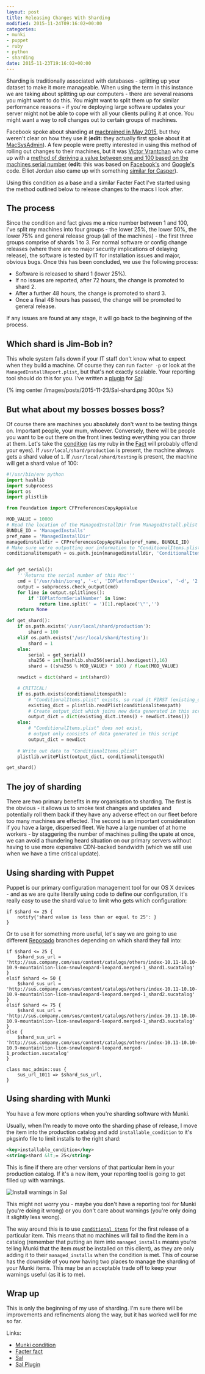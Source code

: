 ```yaml
---
layout: post
title: Releasing Changes With Sharding
modified: 2015-11-24T09:16:02+00:00
categories: 
- munki
- puppet
- ruby
- python
- sharding
date: 2015-11-23T19:16:02+00:00
---
```


Sharding is traditionally associated with databases - splitting up your dataset to make it more manageable. When using the term in this instance we are taking about splitting up our computers - there are several reasons you might want to do this. You might want to split them up for similar performance reasons - if you're deploying large software updates your server might not be able to cope with all your clients pulling it at once. You might want a way to roll changes out to certain groups of machines.

Facebook spoke about sharding at [macbrained in May 2015](http://macbrained.org/recap-may-quantcast/), but they weren't clear on how they use it (**edit:** they actually first spoke about it at [MacSysAdmin](https://macsysadmin.se/2014/Thursday.html)). A few people were pretty interested in using this method of rolling out changes to their machines, but it was [Victor Vrantchan](http://groob.io/) who came up with a [method of deriving a value between one and 100 based on the machines serial number](https://github.com/whitby/mac-scripts/tree/master/munki_condition_shard) (**edit:** this was based on [Facebook's](https://github.com/facebook/IT-CPE/blob/master/code/lib/modules/sys_tools.py#L161) and [Google's](https://github.com/google/macops/blob/master/gmacpyutil/gmacpyutil/experiments.py) code. Elliot Jordan also came up with something [similar for Casper](https://gist.github.com/homebysix/b35f1979d5b11e00602c)).

Using this condition as a base and a similar Facter Fact I've started using the method outlined below to release changes to the macs I look after. <!-- more -->

## The process

Since the condition and fact gives me a nice number between 1 and 100, I've split my machines into four groups - the lower 25%, the lower 50%, the lower 75% and general release group (all of the machines) - the first three groups comprise of shards 1 to 3. For normal software or config change releases (where there are no major security implications of delaying release), the software is tested by IT for installation issues and major, obvious bugs. Once this has been concluded, we use the following process:

* Software is released to shard 1 (lower 25%).
* If no issues are reported, after 72 hours, the change is promoted to shard 2.
* After a further 48 hours, the change is promoted to shard 3.
* Once a final 48 hours has passed, the change will be promoted to general release.

If any issues are found at any stage, it will go back to the beginning of the process.

## Which shard is Jim-Bob in?

This whole system falls down if your IT staff don't know what to expect when they build a machine. Of course they can run ``facter -p`` or look at the ``ManagedInstallReport.plist``, but that's not exactly scalable. Your reporting tool should do this for you. I've written a [plugin](https://github.com/salopensource/grahamgilbert-plugins/tree/master/shard) for [Sal](https://github.com/salopensource/sal):

{% img center /images/posts/2015-11-23/Sal-shard.png 300px %}

## But what about my bosses bosses boss?

Of course there are machines you absolutely don't want to be testing things on. Important people, your mum, whoever. Conversely, there will be people you want to be out there on the front lines testing everything you can throw at them. Let's take the [condition](https://github.com/grahamgilbert/macscripts/tree/master/Munki/Condtion%20Packages/shard) (as my ruby in the [Fact](https://github.com/grahamgilbert/puppet-mac_admin/blob/master/lib/facter/shard.rb) will probably offend your eyes). If ``/usr/local/shard/production`` is present, the machine always gets a shard value of ``1``. If ``/usr/local/shard/testing`` is present, the machine will get a shard value of 100:

``` python /usr/local/munki/conditions/shard
#!/usr/bin/env python
import hashlib
import subprocess
import os
import plistlib

from Foundation import CFPreferencesCopyAppValue

MOD_VALUE = 10000
# Read the location of the ManagedInstallDir from ManagedInstall.plist
BUNDLE_ID = 'ManagedInstalls'
pref_name = 'ManagedInstallDir'
managedinstalldir = CFPreferencesCopyAppValue(pref_name, BUNDLE_ID)
# Make sure we're outputting our information to "ConditionalItems.plist"
conditionalitemspath = os.path.join(managedinstalldir, 'ConditionalItems.plist')


def get_serial():
    '''Returns the serial number of this Mac'''
    cmd = ['/usr/sbin/ioreg', '-c', 'IOPlatformExpertDevice', '-d', '2']
    output = subprocess.check_output(cmd)
    for line in output.splitlines():
        if 'IOPlatformSerialNumber' in line:
            return line.split(' = ')[1].replace('\"','')
    return None

def get_shard():
    if os.path.exists('/usr/local/shard/production'):
        shard = 100
    elif os.path.exists('/usr/local/shard/testing'):
        shard = 1
    else:
        serial = get_serial()
        sha256 = int(hashlib.sha256(serial).hexdigest(),16)
        shard = ((sha256 % MOD_VALUE) * 100) / float(MOD_VALUE)

    newdict = dict(shard = int(shard))

    # CRITICAL!
    if os.path.exists(conditionalitemspath):
        # "ConditionalItems.plist" exists, so read it FIRST (existing_dict)
        existing_dict = plistlib.readPlist(conditionalitemspath)
        # Create output_dict which joins new data generated in this script with existing data
        output_dict = dict(existing_dict.items() + newdict.items())
    else:
        # "ConditionalItems.plist" does not exist,
        # output only consists of data generated in this script
        output_dict = newdict
 
    # Write out data to "ConditionalItems.plist"
    plistlib.writePlist(output_dict, conditionalitemspath)

get_shard()
```

## The joy of sharding

There are two primary benefits in my organisation to sharding. The first is the obvious - it allows us to smoke test changes and updates and potentially roll them back if they have any adverse effect on our fleet before too many machines are effected. The second is an important consideration if you have a large, dispersed fleet. We have a large number of at home workers - by staggering the number of machines pulling the upate at once, we can avoid a thundering heard situation on our primary servers without having to use more expensive CDN-backed bandwidth (which we still use when we have a time critical update).

## Using sharding with Puppet

Puppet is our primary configuration management tool for our OS X devices - and as we are quite literally using code to define our configuration, it's really easy to use the shard value to limit who gets which configuration:

``` puppet
if $shard <= 25 {
    notify{'shard value is less than or equal to 25': }
}
```

Or to use it for something more useful, let's say we are going to use different [Reposado](https://github.com/wdas/reposado) branches depending on which shard they fall into:

``` puppet
if $shard <= 25 {
    $shard_sus_url = 'http://sus.company.com/sus/content/catalogs/others/index-10.11-10.10-10.9-mountainlion-lion-snowleopard-leopard.merged-1_shard1.sucatalog'
}
elsif $shard <= 50 {
    $shard_sus_url = 'http://sus.company.com/sus/content/catalogs/others/index-10.11-10.10-10.9-mountainlion-lion-snowleopard-leopard.merged-1_shard2.sucatalog'
}
elsif $shard <= 75 {
    $shard_sus_url = 'http://sus.company.com/sus/content/catalogs/others/index-10.11-10.10-10.9-mountainlion-lion-snowleopard-leopard.merged-1_shard3.sucatalog'
}
else {
    $shard_sus_url = 'http://sus.company.com/sus/content/catalogs/others/index-10.11-10.10-10.9-mountainlion-lion-snowleopard-leopard.merged-1_production.sucatalog'
}

class mac_admin::sus {
    sus_url_1011 => $shard_sus_url,
}
```

## Using sharding with Munki

You have a few more options when you're sharding software with Munki.

Usually, when I'm ready to move onto the sharding phase of release, I move the item into the production catalog and add ``installable_condition`` to it's pkgsinfo file to limit installs to the right shard:

``` xml
<key>installable_condition</key>
<string>shard &lt;= 25</string>
```

This is fine if there are other versions of that particular item in your production catalog. If it's a new item, your reporting tool is going to get filled up with warnings.

![Install warnings in Sal](/images/posts/2015-11-23/Sal-warnings.png)

This might not worry you - maybe you don't have a reporting tool for Munki (you're doing it wrong) or you don't care about warnings (you're only doing it slightly less wrong). 

The way around this is to use [``conditional items``](https://github.com/munki/munki/wiki/Conditional-Items) for the first release of a particular item. This means that no machines will fail to find the item in a catalog (remember that putting an item into ``managed_installs`` means you're telling Munki that the item *must* be installed on this client), as they are only adding it to their ``managed_installs`` when the condition is met. This of course has the downside of you now having two places to manage the sharding of your Munki items. This may be an acceptable trade off to keep your warnings useful (as it is to me).

## Wrap up

This is only the beginning of my use of sharding. I'm sure there will be improvements and refinements along the way, but it has worked well for me so far.

Links:

* [Munki condition](https://github.com/grahamgilbert/macscripts/tree/master/Munki/Condtion%20Packages/shard)
* [Facter fact](https://github.com/grahamgilbert/puppet-mac_admin/blob/master/lib/facter/shard.rb)
* [Sal](https://github.com/salopensource/sal)
* [Sal Plugin](https://github.com/salopensource/grahamgilbert-plugins/tree/master/shard)